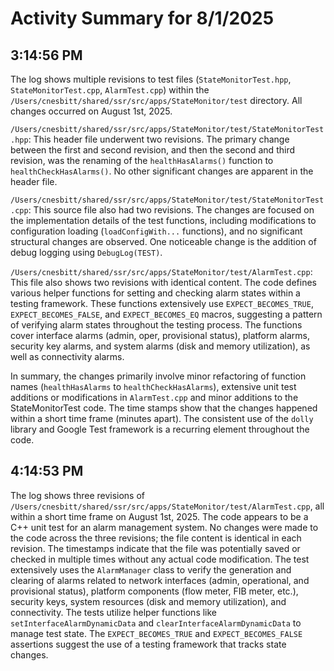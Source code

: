 # Activity Summary for 8/1/2025

## 3:14:56 PM
The log shows multiple revisions to test files (`StateMonitorTest.hpp`, `StateMonitorTest.cpp`, `AlarmTest.cpp`) within the `/Users/cnesbitt/shared/ssr/src/apps/StateMonitor/test` directory.  All changes occurred on August 1st, 2025.

`/Users/cnesbitt/shared/ssr/src/apps/StateMonitor/test/StateMonitorTest.hpp`: This header file underwent two revisions.  The primary change between the first and second revision, and then the second and third revision, was the renaming of the `healthHasAlarms()` function to `healthCheckHasAlarms()`. No other significant changes are apparent in the header file.


`/Users/cnesbitt/shared/ssr/src/apps/StateMonitor/test/StateMonitorTest.cpp`: This source file also had two revisions.  The changes are focused on the implementation details of the test functions, including modifications to configuration loading (`loadConfigWith...` functions), and no significant structural changes are observed. One noticeable change is the addition of debug logging using `DebugLog(TEST)`.


`/Users/cnesbitt/shared/ssr/src/apps/StateMonitor/test/AlarmTest.cpp`: This file also shows two revisions with identical content.  The code defines various helper functions for setting and checking alarm states within a testing framework.  These functions extensively use `EXPECT_BECOMES_TRUE`, `EXPECT_BECOMES_FALSE`, and `EXPECT_BECOMES_EQ`  macros, suggesting a pattern of verifying alarm states throughout the testing process. The functions cover interface alarms (admin, oper, provisional status), platform alarms, security key alarms, and system alarms (disk and memory utilization), as well as connectivity alarms.


In summary, the changes primarily involve minor refactoring of function names (`healthHasAlarms` to `healthCheckHasAlarms`), extensive unit test additions or modifications in `AlarmTest.cpp` and minor additions to the StateMonitorTest code. The time stamps show that the changes happened within a short time frame (minutes apart).  The consistent use of the `dolly` library and Google Test framework is a recurring element throughout the code.


## 4:14:53 PM
The log shows three revisions of `/Users/cnesbitt/shared/ssr/src/apps/StateMonitor/test/AlarmTest.cpp`, all within a short time frame on August 1st, 2025.  The code appears to be a C++ unit test for an alarm management system.  No changes were made to the code across the three revisions; the file content is identical in each revision.  The timestamps indicate that the file was potentially saved or checked in multiple times without any actual code modification.  The test extensively uses the `AlarmManager` class to verify the generation and clearing of alarms related to network interfaces (admin, operational, and provisional status), platform components (flow meter, FIB meter, etc.), security keys, system resources (disk and memory utilization), and connectivity.  The tests utilize helper functions like `setInterfaceAlarmDynamicData` and `clearInterfaceAlarmDynamicData` to manage test state.  The `EXPECT_BECOMES_TRUE` and `EXPECT_BECOMES_FALSE` assertions suggest the use of a testing framework that tracks state changes.
